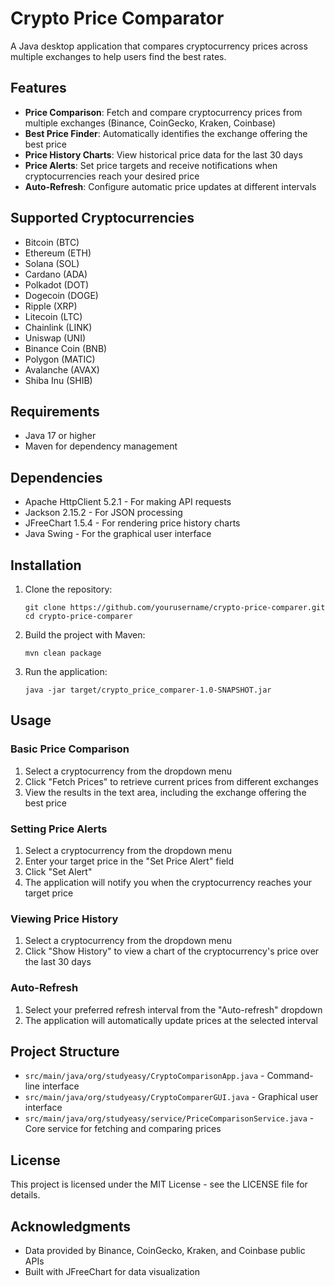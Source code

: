 # Crypto Price Comparator

A Java desktop application that compares cryptocurrency prices across multiple exchanges to help users find the best rates.

## Features

- **Price Comparison**: Fetch and compare cryptocurrency prices from multiple exchanges (Binance, CoinGecko, Kraken, Coinbase)
- **Best Price Finder**: Automatically identifies the exchange offering the best price
- **Price History Charts**: View historical price data for the last 30 days
- **Price Alerts**: Set price targets and receive notifications when cryptocurrencies reach your desired price
- **Auto-Refresh**: Configure automatic price updates at different intervals

## Supported Cryptocurrencies

- Bitcoin (BTC)
- Ethereum (ETH)
- Solana (SOL)
- Cardano (ADA)
- Polkadot (DOT)
- Dogecoin (DOGE)
- Ripple (XRP)
- Litecoin (LTC)
- Chainlink (LINK)
- Uniswap (UNI)
- Binance Coin (BNB)
- Polygon (MATIC)
- Avalanche (AVAX)
- Shiba Inu (SHIB)

## Requirements

- Java 17 or higher
- Maven for dependency management

## Dependencies

- Apache HttpClient 5.2.1 - For making API requests
- Jackson 2.15.2 - For JSON processing
- JFreeChart 1.5.4 - For rendering price history charts
- Java Swing - For the graphical user interface

## Installation

1. Clone the repository:
   ```
   git clone https://github.com/yourusername/crypto-price-comparer.git
   cd crypto-price-comparer
   ```

2. Build the project with Maven:
   ```
   mvn clean package
   ```

3. Run the application:
   ```
   java -jar target/crypto_price_comparer-1.0-SNAPSHOT.jar
   ```

## Usage

### Basic Price Comparison

1. Select a cryptocurrency from the dropdown menu
2. Click "Fetch Prices" to retrieve current prices from different exchanges
3. View the results in the text area, including the exchange offering the best price

### Setting Price Alerts

1. Select a cryptocurrency from the dropdown menu
2. Enter your target price in the "Set Price Alert" field
3. Click "Set Alert"
4. The application will notify you when the cryptocurrency reaches your target price

### Viewing Price History

1. Select a cryptocurrency from the dropdown menu
2. Click "Show History" to view a chart of the cryptocurrency's price over the last 30 days

### Auto-Refresh

1. Select your preferred refresh interval from the "Auto-refresh" dropdown
2. The application will automatically update prices at the selected interval

## Project Structure

- `src/main/java/org/studyeasy/CryptoComparisonApp.java` - Command-line interface
- `src/main/java/org/studyeasy/CryptoComparerGUI.java` - Graphical user interface
- `src/main/java/org/studyeasy/service/PriceComparisonService.java` - Core service for fetching and comparing prices

## License

This project is licensed under the MIT License - see the LICENSE file for details.

## Acknowledgments

- Data provided by Binance, CoinGecko, Kraken, and Coinbase public APIs
- Built with JFreeChart for data visualization
